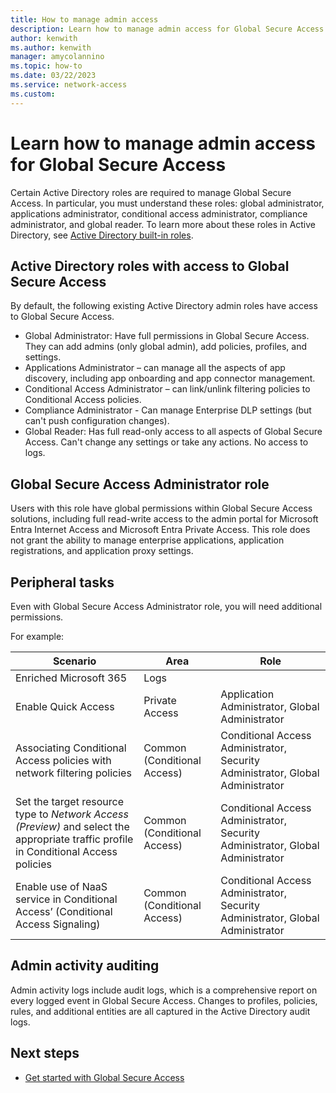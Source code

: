 ```yaml
---
title: How to manage admin access
description: Learn how to manage admin access for Global Secure Access.
author: kenwith
ms.author: kenwith
manager: amycolannino
ms.topic: how-to
ms.date: 03/22/2023
ms.service: network-access
ms.custom: 
---
```



<!-- 1. H1
Required. Set expectations for what the content covers, so customers know the 
content meets their needs. H1 format is # What is <product/service>?
-->

# Learn how to manage admin access for Global Secure Access
Certain Active Directory roles are required to manage Global Secure Access. In particular, you must understand these roles: global administrator, applications administrator, conditional access administrator, compliance administrator, and global reader. To learn more about these roles in Active Directory, see [Active Directory built-in roles](../active-directory/roles/permissions-reference.md).


## Active Directory roles with access to Global Secure Access

By default, the following existing Active Directory admin roles have access to Global Secure Access.
* Global Administrator: Have full permissions in Global Secure Access. They can add admins (only global admin), add policies, profiles, and settings.
* Applications Administrator – can manage all the aspects of app discovery, including app onboarding and app connector management.
* Conditional Access Administrator – can link/unlink filtering policies to Conditional Access policies.
* Compliance Administrator - Can manage Enterprise DLP settings (but can't push configuration changes).
* Global Reader: Has full read-only access to all aspects of Global Secure Access. Can't change any settings or take any actions. No access to logs.

## Global Secure Access Administrator role

Users with this role have global permissions within Global Secure Access solutions, including full read-write access to the admin portal for Microsoft Entra Internet Access and Microsoft Entra Private Access. 
This role does not grant the ability to manage enterprise applications, application registrations, and application proxy settings.

## Peripheral tasks
Even with Global Secure Access Administrator role, you will need additional permissions. 

For example:

|Scenario  |Area       |Role        |
|----------|-----------|------------|
|Enriched Microsoft 365|Logs |        |
|Enable Quick Access|Private Access   |Application Administrator, Global Administrator |
|Associating Conditional Access policies with network filtering policies|Common (Conditional Access) |Conditional Access Administrator, Security Administrator, Global Administrator|
|Set the target resource type to *Network Access (Preview)* and select the appropriate traffic profile in Conditional Access policies| Common (Conditional Access)|Conditional Access Administrator, Security Administrator, Global Administrator|
|Enable use of NaaS service in Conditional Access’ (Conditional Access Signaling) | Common (Conditional Access) | Conditional Access Administrator, Security Administrator, Global Administrator|
 

## Admin activity auditing

Admin activity logs include audit logs, which is a comprehensive report on every logged event in Global Secure Access. Changes to profiles, policies, rules, and additional entities are all captured in the Active Directory audit logs.


<!-- 4. Next steps
Required. Provide at least one next step and no more than three. Include some 
context so the customer can determine why they would click the link.
-->

## Next steps
<!-- Add a context sentence for the following links -->
- [Get started with Global Secure Access](how-to-get-started-with-global-secure-access.md)

